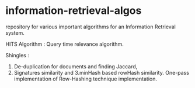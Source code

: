 # information-retrieval-algos
repository for various important algorithms for an Information Retrieval system.

HITS Algorithm : Query time relevance algorithm.

Shingles : 
1. De-duplication for documents and finding Jaccard, 
2. Signatures similarity and 
3.minHash based rowHash similarity.
  One-pass implementation of Row-Hashing technique implementation.
